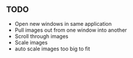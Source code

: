 ## TODO

* Open new windows in same application
* Pull images out from one window into another
* Scroll through images
* Scale images
* auto scale images too big to fit

